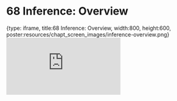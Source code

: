 # 68 Inference: Overview
 
{type: iframe, title:68 Inference: Overview, width:800, height:600, poster:resources/chapt_screen_images/inference-overview.png}
![](https://datatrail-jhu.github.io/DataTrail_ReOrg/no_toc/inference-overview.html)
 

 
